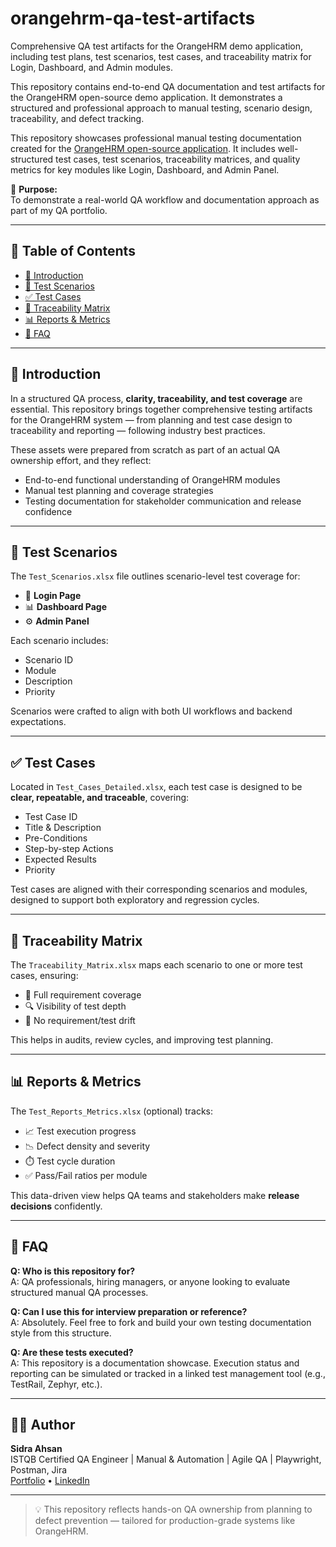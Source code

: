 # orangehrm-qa-test-artifacts
Comprehensive QA test artifacts for the OrangeHRM demo application, including test plans, test scenarios, test cases, and traceability matrix for Login, Dashboard, and Admin modules.

This repository contains end-to-end QA documentation and test artifacts for the OrangeHRM open-source demo application. It demonstrates a structured and professional approach to manual testing, scenario design, traceability, and defect tracking.

This repository showcases professional manual testing documentation created for the [OrangeHRM open-source application](https://opensource-demo.orangehrmlive.com/). It includes well-structured test cases, test scenarios, traceability matrices, and quality metrics for key modules like Login, Dashboard, and Admin Panel.

📌 **Purpose:**  
To demonstrate a real-world QA workflow and documentation approach as part of my QA portfolio.

---

## 📂 Table of Contents

- [📌 Introduction](#-introduction)
- [🧪 Test Scenarios](#-test-scenarios)
- [✅ Test Cases](#-test-cases)
- [🔄 Traceability Matrix](#-traceability-matrix)
- [📊 Reports & Metrics](#-reports--metrics)
- [📌 FAQ](#-faq)

---

## 📌 Introduction

In a structured QA process, **clarity, traceability, and test coverage** are essential. This repository brings together comprehensive testing artifacts for the OrangeHRM system — from planning and test case design to traceability and reporting — following industry best practices.

These assets were prepared from scratch as part of an actual QA ownership effort, and they reflect:

- End-to-end functional understanding of OrangeHRM modules
- Manual test planning and coverage strategies
- Testing documentation for stakeholder communication and release confidence

---

## 🧪 Test Scenarios

The `Test_Scenarios.xlsx` file outlines scenario-level test coverage for:

- 🔐 **Login Page**  
- 📊 **Dashboard Page**  
- ⚙️ **Admin Panel**

Each scenario includes:

- Scenario ID  
- Module  
- Description  
- Priority

Scenarios were crafted to align with both UI workflows and backend expectations.

---

## ✅ Test Cases

Located in `Test_Cases_Detailed.xlsx`, each test case is designed to be **clear, repeatable, and traceable**, covering:

- Test Case ID  
- Title & Description  
- Pre-Conditions  
- Step-by-step Actions  
- Expected Results  
- Priority

Test cases are aligned with their corresponding scenarios and modules, designed to support both exploratory and regression cycles.

---

## 🔄 Traceability Matrix

The `Traceability_Matrix.xlsx` maps each scenario to one or more test cases, ensuring:

- 🔁 Full requirement coverage  
- 🔍 Visibility of test depth  
- 📎 No requirement/test drift

This helps in audits, review cycles, and improving test planning.

---

## 📊 Reports & Metrics

The `Test_Reports_Metrics.xlsx` (optional) tracks:

- 📈 Test execution progress  
- 📉 Defect density and severity  
- ⏱️ Test cycle duration  
- ✅ Pass/Fail ratios per module  

This data-driven view helps QA teams and stakeholders make **release decisions** confidently.

---

## 📌 FAQ

**Q: Who is this repository for?**  
A: QA professionals, hiring managers, or anyone looking to evaluate structured manual QA processes.

**Q: Can I use this for interview preparation or reference?**  
A: Absolutely. Feel free to fork and build your own testing documentation style from this structure.

**Q: Are these tests executed?**  
A: This repository is a documentation showcase. Execution status and reporting can be simulated or tracked in a linked test management tool (e.g., TestRail, Zephyr, etc.).

---

## 👩‍💻 Author

**Sidra Ahsan**  
ISTQB Certified QA Engineer | Manual & Automation | Agile QA | Playwright, Postman, Jira  
[Portfolio](https://sidrahahsan.github.io) • [LinkedIn](https://www.linkedin.com/in/sidrah-ahsan/)

---

> 💡 This repository reflects hands-on QA ownership from planning to defect prevention — tailored for production-grade systems like OrangeHRM.
